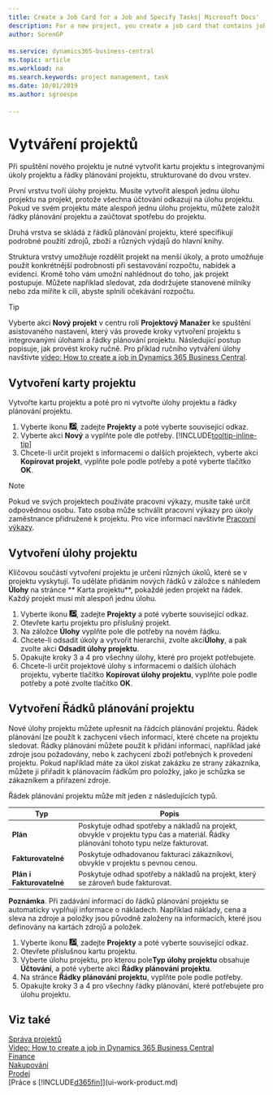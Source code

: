 ```yaml
---
title: Create a Job Card for a Job and Specify Tasks| Microsoft Docs'
description: For a new project, you create a job card that contains job tasks and planning lines, to help you manage progress and budgets.
author: SorenGP

ms.service: dynamics365-business-central
ms.topic: article
ms.workload: na
ms.search.keywords: project management, task
ms.date: 10/01/2019
ms.author: sgroespe

---
```

# Vytváření projektů
Při spuštění nového projektu je nutné vytvořit kartu projektu s integrovanými úkoly projektu a řádky plánování projektu, strukturované do dvou vrstev.

První vrstvu tvoří úlohy projektu. Musíte vytvořit alespoň jednu úlohu projektu na projekt, protože všechna účtování odkazují na úlohu projektu. Pokud ve svém projektu máte alespoň jednu úlohu projektu, můžete založit řádky plánování projektu a zaúčtovat spotřebu do projektu.

Druhá vrstva se skládá z řádků plánování projektu, které specifikují podrobné použití zdrojů, zboží a různých výdajů do hlavní knihy.

Struktura vrstvy umožňuje rozdělit projekt na menší úkoly, a proto umožňuje použít konkrétnější podrobnosti při sestavování rozpočtu, nabídek a evidencí. Kromě toho vám umožní nahlédnout do toho, jak projekt postupuje. Můžete například sledovat, zda dodržujete stanovené milníky nebo zda míříte k cíli, abyste splnili očekávání rozpočtu.

> [!TIP]
> Vyberte akci **Nový projekt** v centru rolí **Projektový Manažer** ke spuštění asistovaného nastavení, který vás provede kroky vytvoření projektu s integrovanými úlohami a řádky plánování projektu. Následující postup popisuje, jak provést kroky ručně. Pro příklad ručního vytváření úlohy navštivte [video: How to create a job in Dynamics 365 Business Central](https://www.youtube.com/watch?v=VqaPWr7BWmw).

## Vytvoření karty projektu
Vytvořte kartu projektu a poté pro ni vytvořte úlohy projektu a řádky plánování projektu.

1. Vyberte ikonu ![Žárovky, která otevře funkci Řekněte mi ](media/ui-search/search_small.png "Řekněte mi, co chcete dělat"), zadejte **Projekty** a poté vyberte související odkaz.
2. Vyberte akci **Nový** a vyplňte pole dle potřeby. [!INCLUDE[tooltip-inline-tip](includes/tooltip-inline-tip_md.md)]
3. Chcete-li určit projekt s informacemi o dalších projektech, vyberte akci **Kopírovat projekt**, vyplňte pole podle potřeby a poté vyberte tlačítko **OK**.

> [!NOTE]
> Pokud ve svých projektech používáte pracovní výkazy, musíte také určit odpovědnou osobu. Tato osoba může schválit pracovní výkazy pro úkoly zaměstnance přidružené k projektu. Pro více informací navštivte [Pracovní výkazy](projects-how-setup-time-sheets.md).

## Vytvoření úlohy projektu
Klíčovou součástí vytvoření projektu je určení různých úkolů, které se v projektu vyskytují. To uděláte přidáním nových řádků v záložce s náhledem **Úlohy** na stránce ** Karta projektu**, pokaždé jeden projekt na řádek. Každý projekt musí mít alespoň jednu úlohu.

1. Vyberte ikonu ![Žárovky, která otevře funkci Řekněte mi ](media/ui-search/search_small.png "Řekněte mi, co chcete dělat"), zadejte **Projekty** a poté vyberte související odkaz.
2. Otevřete kartu projektu pro příslušný projekt.
3. Na záložce **Úlohy** vyplňte pole dle potřeby na novém řádku.
4. Chcete-li odsadit úkoly a vytvořit hierarchii, zvolte akci**Úlohy**, a pak zvolte akci **Odsadit úlohy projektu**.
5. Opakujte kroky 3 a 4 pro všechny úlohy, které pro projekt potřebujete.
6. Chcete-li určit projektové úlohy s informacemi o dalších úlohách projektu, vyberte tlačítko **Kopírovat úlohy projektu**, vyplňte pole podle potřeby a poté zvolte tlačítko **OK**.

## Vytvoření Řádků plánování projektu
Nové úlohy projektu můžete upřesnit na řádcích plánování projektu. Řádek plánování lze použít k zachycení všech informací, které chcete na projektu sledovat. Řádky plánování můžete použít k přidání informací, například jaké zdroje jsou požadovány, nebo k zachycení zboží potřebných k provedení projektu. Pokud například máte za úkol získat zakázku ze strany zákazníka, můžete ji přiřadit k plánovacím řádkům pro položky, jako je schůzka se zákazníkem a přiřazení zdroje.

Řádek plánování projektu může mít jeden z následujících typů.

| Typ | Popis |
| --- | --- |
| **Plán** | Poskytuje odhad spotřeby a nákladů na projekt, obvykle v projektu typu čas a materiál. Řádky plánování tohoto typu nelze fakturovat. |
| **Fakturovatelné** | Poskytuje odhadovanou fakturaci zákazníkovi, obvykle v projektu s pevnou cenou. |
| **Plán i Fakturovatelné** | Poskytuje odhad spotřeby a nákladů na projekt, který se zároveň bude fakturovat. |

**Poznámka**. Při zadávání informací do řádků plánování projektu se automaticky vyplňují informace o nákladech. Například náklady, cena a sleva na zdroje a položky jsou původně založeny na informacích, které jsou definovány na kartách zdrojů a položek.

1. Vyberte ikonu ![Žárovky, která otevře funkci Řekněte mi ](media/ui-search/search_small.png "Řekněte mi, co chcete dělat"), zadejte **Projekty** a poté vyberte související odkaz.
2. Otevřete příslušnou kartu projektu.
3. Vyberte úlohu projektu, pro kterou pole**Typ úlohy projektu** obsahuje **Účtování**, a poté vyberte akci **Řádky plánování projektu**.
4. Na stránce **Řádky plánování projektu**, vyplňte pole podle potřeby.
5. Opakujte kroky 3 a 4 pro všechny řádky plánování, které potřebujete pro úlohu projektu.

## Viz také

[Správa projektů](projects-manage-projects.md)  
[Video: How to create a job in Dynamics 365 Business Central](https://www.youtube.com/watch?v=VqaPWr7BWmw)  
[Finance](finance.md)  
[Nakupování](purchasing-manage-purchasing.md)  
[Prodej](sales-manage-sales.md)  
[Práce s [!INCLUDE[d365fin](includes/d365fin_md.md)]](ui-work-product.md)
